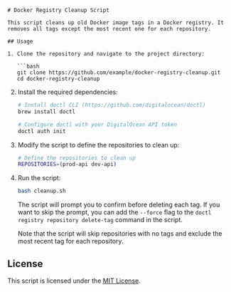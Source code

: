 ```
# Docker Registry Cleanup Script

This script cleans up old Docker image tags in a Docker registry. It removes all tags except the most recent one for each repository.

## Usage

1. Clone the repository and navigate to the project directory:

   ```bash
   git clone https://github.com/example/docker-registry-cleanup.git
   cd docker-registry-cleanup
   ```

2. Install the required dependencies:

   ```bash
   # Install doctl CLI (https://github.com/digitalocean/doctl)
   brew install doctl
   
   # Configure doctl with your DigitalOcean API token
   doctl auth init
   ```

3. Modify the script to define the repositories to clean up:

   ```bash
   # Define the repositories to clean up
   REPOSITORIES=(prod-api dev-api)
   ```

4. Run the script:

   ```bash
   bash cleanup.sh
   ```

   The script will prompt you to confirm before deleting each tag. If you want to skip the prompt, you can add the `--force` flag to the `doctl registry repository delete-tag` command in the script.

   Note that the script will skip repositories with no tags and exclude the most recent tag for each repository.

## License

This script is licensed under the [MIT License](LICENSE).
